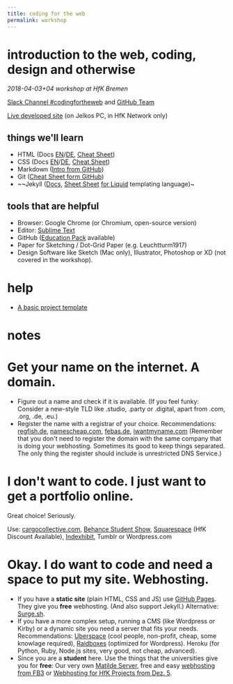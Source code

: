 ```yaml
---
title: coding for the web
permalink: workshop
---
```


# introduction to the web, coding, design and otherwise
*2018-04-03+04 workshop at HfK Bremen*

[Slack Channel #codingfortheweb](https://digitalmedia-bremen.slack.com/messages/C9ZLAABS6) and
[GitHub Team](https://github.com/orgs/digitalmediabremen/teams/codingfortheweb)

[Live developed site](http://10.10.51.63:8000/) (on Jelkos PC, in HfK Network only)

## things we'll learn
* HTML (Docs [EN](https://developer.mozilla.org/en-US/docs/Web/HTML)/[DE](https://developer.mozilla.org/de/docs/Web/HTML), [Cheat Sheet](https://cdn.rawgit.com/hostinger/banners/53bd21f8/tutorials/pdf/The-Complete-HTML-Cheat-Sheet-(Black-and-White)-Print-Version.pdf))
* CSS (Docs [EN](https://developer.mozilla.org/en-US/docs/Web/CSS)/[DE](https://developer.mozilla.org/de/docs/Web/CSS), [Cheat Sheet](http://www.keutenvanloon.nl/downloads/css-cheat-sheet-v1.pdf?phpMyAdmin=a39b0cbadb8a8c8a5915a3836debe9fb))
* Markdown ([Intro from GitHub](https://guides.github.com/features/mastering-markdown/))
* Git ([Cheat Sheet form GitHub](https://services.github.com/on-demand/downloads/github-git-cheat-sheet.pdf))
* ~~Jekyll ([Docs](https://jekyllrb.com/docs/), [Sheet Sheet](https://gist.github.com/smutnyleszek/9803727) [for Liquid](https://www.shopify.com/partners/shopify-cheat-sheet) templating language)~

## tools that are helpful
* Browser: Google Chrome (or Chromium, open-source version)
* Editor: [Sublime Text](https://www.sublimetext.com)
* GitHub ([Education Pack](https://education.github.com/discount_requests/new) available)
* Paper for Sketching / Dot-Grid Paper (e.g. Leuchtturm1917)
* Design Software like Sketch (Mac only), Illustrator, Photoshop or XD (not covered in the workshop).

# help

- [A basic project template](https://github.com/digitalmediabremen/basic-web-project)

# notes

# Get your name on the internet. A domain.
* Figure out a name and check if it is available. (If you feel funky: Consider a new-style TLD like .studio, .party or .digital, apart from .com, .org, .de, .eu.)
* Register the name with a registrar of your choice. Recommendations: [regfish.de](https://www.regfish.de/), [namescheap.com](https://www.namecheap.com/), [febas.de](https://www.febas.de/), [iwantmyname.com](http://iwantmyname.com/)
(Remember that you don't need to register the domain with the same company that is doing your webhosting. Sometimes its good to keep things separated. The only thing the register should include is unrestricted DNS Service.)

# I don't want to code. I just want to get a portfolio online.
Great choice! Seriously.

Use: [cargocollective.com](https://cargocollective.com/), [Behance Student Show](http://www.studentshow.com/), [Squarespace](https://www.squarespace.com/students/) (HfK Discount Available), [Indexhibit](https://www.indexhibit.org/), Tumblr or Wordpress.com

# Okay. I do want to code and need a space to put my site. Webhosting.

* If you have a **static site** (plain HTML, CSS and JS) use [GitHub Pages](https://pages.github.com/). They give you **free** webhosting. (And also support Jekyll.) Alternative: [Surge.sh](http://surge.sh/).
* If you have a more complex setup, running a CMS (like Wordpress or Kirby) or a dynamic site you need a server that fits your needs. Recommendations: [Uberspace](https://uberspace.de/) (cool people, non-profit, cheap, some knowlage required), [Raidboxes](https://raidboxes.de/) (optimized for Wordpress). Heroku (for Python, Ruby, Node.js sites, very good, not cheap, advanced).
* Since you are a **student** here. Use the things that the universities give you for **free**: Our very own [Matilde Server](http://matilde.hfk-bremen.de/), free and easy [webhosting from FB3](http://www.informatik.uni-bremen.de/t/homepage-new) or [Webhosting for HfK Projects from Dez. 5](http://www.hfk-bremen.de/en/node/821).

<!--
# cheat sheet

## Terminal (Linux and Mac)

`cd` change directory. e.g `cd Projects/my-first-website`
`ls` list directory
`open ...` open file or folder (Mac only)
`jekyll serve` Host and preview Jekyll site locally-->